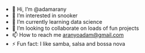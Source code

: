 - 👋 Hi, I’m @adamarany
- 👀 I’m interested in snooker
- 🌱 I’m currently learning data science
- 💞️ I’m looking to collaborate on loads of fun projects
- 📫 How to reach me aranyoadam@gmail.com
- ⚡ Fun fact: I like samba, salsa and bossa nova

<!---
adamarany/adamarany is a ✨ special ✨ repository because its `README.md` (this file) appears on your GitHub profile.
You can click the Preview link to take a look at your changes.
--->
